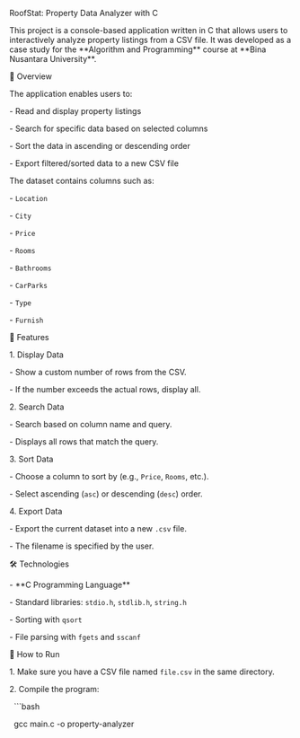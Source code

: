 RoofStat: Property Data Analyzer with C



This project is a console-based application written in C that allows users to interactively analyze property listings from a CSV file. It was developed as a case study for the \*\*Algorithm and Programming\*\* course at \*\*Bina Nusantara University\*\*.



📌 Overview



The application enables users to:

\- Read and display property listings

\- Search for specific data based on selected columns

\- Sort the data in ascending or descending order

\- Export filtered/sorted data to a new CSV file



The dataset contains columns such as:

\- `Location`

\- `City`

\- `Price`

\- `Rooms`

\- `Bathrooms`

\- `CarParks`

\- `Type`

\- `Furnish`



🚀 Features



1\. Display Data

\- Show a custom number of rows from the CSV.

\- If the number exceeds the actual rows, display all.



2\. Search Data

\- Search based on column name and query.

\- Displays all rows that match the query.



3\. Sort Data

\- Choose a column to sort by (e.g., `Price`, `Rooms`, etc.).

\- Select ascending (`asc`) or descending (`desc`) order.



4\. Export Data

\- Export the current dataset into a new `.csv` file.

\- The filename is specified by the user.



🛠️ Technologies



\- \*\*C Programming Language\*\*

\- Standard libraries: `stdio.h`, `stdlib.h`, `string.h`

\- Sorting with `qsort`

\- File parsing with `fgets` and `sscanf`



📂 How to Run



1\. Make sure you have a CSV file named `file.csv` in the same directory.

2\. Compile the program:

&nbsp;  ```bash

&nbsp;  gcc main.c -o property-analyzer




